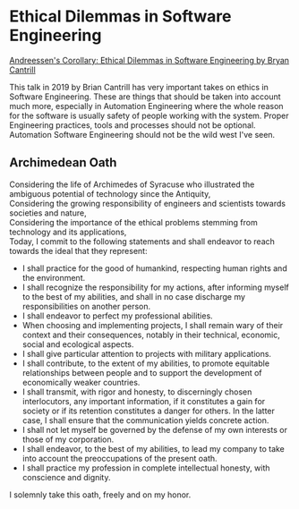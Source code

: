 # Ethical Dilemmas in Software Engineering

[Andreessen's Corollary: Ethical Dilemmas in Software Engineering by Bryan Cantrill](https://www.youtube.com/watch?v=0wtvQZijPzg)

This talk in 2019 by Brian Cantrill has very important takes on ethics in Software Engineering. These are 
things that should be taken into account much more, especially in Automation Engineering where the whole
reason for the software is usually safety of people working with the system. Proper Engineering practices,
tools and processes should not be optional. Automation Software Engineering should not be the wild west I've seen.

## Archimedean Oath 

Considering the life of Archimedes of Syracuse who illustrated the ambiguous potential of technology since the Antiquity,  
Considering the growing responsibility of engineers and scientists towards societies and nature,  
Considering the importance of the ethical problems stemming from technology and its applications,  
Today, I commit to the following statements and shall endeavor to reach towards the ideal that they represent:  

- I shall practice for the good of humankind, respecting human rights and the environment.
- I shall recognize the responsibility for my actions, after informing myself to the best of my abilities, and shall in no case discharge my responsibilities on another person.
- I shall endeavor to perfect my professional abilities.
- When choosing and implementing projects, I shall remain wary of their context and their consequences, notably in their technical, economic, social and ecological aspects.
- I shall give particular attention to projects with military applications.
- I shall contribute, to the extent of my abilities, to promote equitable relationships between people and to support the development of economically weaker countries.
- I shall transmit, with rigor and honesty, to discerningly chosen interlocutors, any important information, if it constitutes a gain for society or if its retention constitutes a danger for others. In the latter case, I shall ensure that the communication yields concrete action.
- I shall not let myself be governed by the defense of my own interests or those of my corporation.
- I shall endeavor, to the best of my abilities, to lead my company to take into account the preoccupations of the present oath.
- I shall practice my profession in complete intellectual honesty, with conscience and dignity.

I solemnly take this oath, freely and on my honor.  
